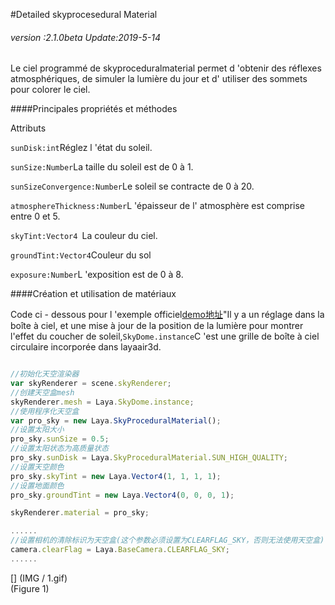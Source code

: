 #Detailed skyprocesedural Material

###### *version :2.1.0beta   Update:2019-5-14*

Le ciel programmé de skyproceduralmaterial permet d 'obtenir des réflexes atmosphériques, de simuler la lumière du jour et d' utiliser des sommets pour colorer le ciel.

####Principales propriétés et méthodes

Attributs

`sunDisk:int`Réglez l 'état du soleil.

`sunSize:Number`La taille du soleil est de 0 à 1.

`sunSizeConvergence:Number`Le soleil se contracte de 0 à 20.

`atmosphereThickness:Number`L 'épaisseur de l' atmosphère est comprise entre 0 et 5.

`skyTint:Vector4 `La couleur du ciel.

`groundTint:Vector4`Couleur du sol

`exposure:Number`L 'exposition est de 0 à 8.

####Création et utilisation de matériaux

Code ci - dessous pour l 'exemple officiel[demo地址](https://layaair.ldc.layabox.com/demo2/?language=ch&category=3d&group=Sky&name=Sky_Procedural)"Il y a un réglage dans la boîte à ciel, et une mise à jour de la position de la lumière pour montrer l'effet du coucher de soleil,`SkyDome.instance`C 'est une grille de boîte à ciel circulaire incorporée dans layaair3d.


```typescript

//初始化天空渲染器
var skyRenderer = scene.skyRenderer;
//创建天空盒mesh
skyRenderer.mesh = Laya.SkyDome.instance;
//使用程序化天空盒
var pro_sky = new Laya.SkyProceduralMaterial();
//设置太阳大小
pro_sky.sunSize = 0.5;
//设置太阳状态为高质量状态
pro_sky.sunDisk = Laya.SkyProceduralMaterial.SUN_HIGH_QUALITY;
//设置天空颜色
pro_sky.skyTint = new Laya.Vector4(1, 1, 1, 1);
//设置地面颜色
pro_sky.groundTint = new Laya.Vector4(0, 0, 0, 1);

skyRenderer.material = pro_sky;

......
//设置相机的清除标识为天空盒(这个参数必须设置为CLEARFLAG_SKY，否则无法使用天空盒)
camera.clearFlag = Laya.BaseCamera.CLEARFLAG_SKY;
......
```


[] (IMG / 1.gif) <br > (Figure 1)
